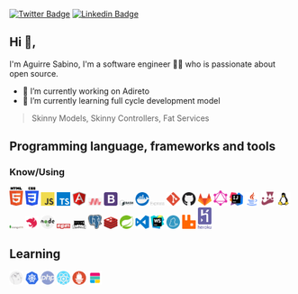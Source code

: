 [![Twitter Badge](https://img.shields.io/badge/-@aguirresabino-1ca0f1?style=flat-square&labelColor=1ca0f1&logo=twitter&logoColor=white&link=https://twitter.com/aguirresabino)](https://twitter.com/aguirresabino) [![Linkedin Badge](https://img.shields.io/badge/-aguirresabino-blue?style=flat-square&logo=Linkedin&logoColor=white&link=https://www.linkedin.com/in/aguirresabino/)](https://www.linkedin.com/in/aguirresabino/)

## Hi 👋, 
I'm Aguirre Sabino, I'm a software engineer 👨‍💻 who is passionate about open source.

- 🔭 I’m currently working on Adireto
- 🌱 I’m currently learning full cycle development model

> Skinny Models, Skinny Controllers, Fat Services

## Programming language, frameworks and tools

### Know/Using

[<img src="./icons/html5.svg" alt="HTML5" width="24">]()
[<img src="./icons/css.svg" alt="CSS" width="24">]()
[<img src="./icons/js.svg" alt="JS" width="24">]()
[<img src="./icons/typescript.svg" alt="Spring" width="24">](https://www.typescriptlang.org/)
[<img src="./icons/angular.svg" alt="Angular" width="24">](https://angular.io/)
[<img src="./icons/materializecss.jpeg" alt="Materialize CSS" width="24">](https://materializecss.com/)
[<img src="./icons/bootstrap.svg" alt="Bootstrap" width="24">](https://getbootstrap.com/) 
[<img src="./icons/bash.svg" alt="Bash" width="24">]() 
[<img src="./icons/docker.svg" alt="Docker" width="24">](https://hub.docker.com/u/aguirresabino) 
[<img src="./icons/express.svg" alt="Express" width="24">](https://expressjs.com/) 
[<img src="./icons/git.svg" alt="Git" width="24">](https://git-scm.com/)
[<img src="./icons/github.svg" alt="GitHub" width="24">](https://github.com/aguirresabino)
[<img src="./icons/gitlab.svg" alt="GitLab" width="24">](https://gitlab.com/aguirresabino)
[<img src="./icons/graphql.svg" alt="GraphQL" width="24">](https://graphql.org/)
[<img src="./icons/intellij.svg" alt="Intellij IDEA" width="24">](https://www.jetbrains.com/idea/)
[<img src="./icons/java.svg" alt="Java" width="24">](https://www.java.com/)
[<img src="./icons/jest.svg" alt="Jest" width="24">](https://jestjs.io/)
[<img src="./icons/linux.svg" alt="Linux" width="24">]()
[<img src="./icons/mongodb.svg" alt="MongoDB" width="24">](https://www.mongodb.com/)
[<img src="./icons/nestjs.svg" alt="NestJS" width="24">](https://nestjs.com/)
[<img src="./icons/nodejs.svg" alt="NodeJS" width="24">](https://nodejs.org/)
[<img src="./icons/npm.svg" alt="NPM" width="24">](https://www.npmjs.com/~aguirresabino)
[<img src="./icons/oh-my-zsh.png" alt="Oh My Zsh" width="24">](https://ohmyz.sh/)
[<img src="./icons/postgresql.svg" alt="PostgresSQL" width="24">](https://www.postgresql.org/)
[<img src="./icons/redis.svg" alt="Redis" width="24">](https://redis.io/)
[<img src="./icons/spring.svg" alt="Spring" width="24">](https://spring.io/)
[<img src="./icons/vscode.svg" alt="Visual Studio Code" width="24">](https://code.visualstudio.com/)
[<img src="./icons/webstorm.svg" alt="Webstorm" width="24">](https://www.jetbrains.com/webstorm/)
[<img src="./icons/yarn.svg" alt="Yarn" width="24">](https://yarnpkg.com/)
[<img src="./icons/rabbitmq.svg" alt="RabbitMQ" width="24">](https://www.rabbitmq.com/)
[<img src="./icons/heroku.svg" alt="Heroku" width="24">](https://www.heroku.com/)

## Learning

[<img src="./icons/go-lang.svg" alt="Go" width="24">](https://golang.org/)
[<img src="./icons/kubernets.svg" alt="Kubernets" width="24">](https://kubernetes.io/)
[<img src="./icons/php.svg" alt="PHP" width="24">](https://www.php.net/)
[<img src="./icons/react.svg" alt="ReactJS" width="24">](https://reactjs.org/)
[<img src="./icons/prometheus.svg" alt="Prometheus" width="24">](https://prometheus.io/)
[<img src="./icons/elastic-stack.svg" alt="Elastic Stack" width="24">](https://www.elastic.co/elastic-stack)

